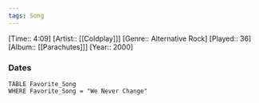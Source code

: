 ```yaml
---
tags: Song  
---
```

[Time:: 4:09]
[Artist:: [[Coldplay]]]
[Genre:: Alternative Rock]
[Played:: 36]
[Album:: [[Parachutes]]]
[Year:: 2000]
### Dates
````dataview
TABLE Favorite_Song
WHERE Favorite_Song = "We Never Change"
````